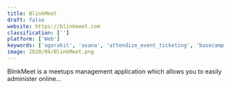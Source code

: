 ```yaml
---
title: BlinkMeet
draft: false 
website: https://blinkmeet.com
classification: ['']
platform: ['Web']
keywords: ['agorakit', 'asana', 'attendize_event_ticketing', 'basecamp', 'collaborizm', 'cvent', 'downtomeet', 'eventurbo', 'eventbrite', 'guestboard', 'mailman', 'meetup', 'mobilizon', 'open_event', 'opensports', 'openki', 'sporteasy', 'stuff', 'tallyspace', 'the_groups_place', 'ticket_tailor']
image: 2020/04/BlinkMeet.png
---
```

BlinkMeet is a meetups management application which allows you to easily administer online...